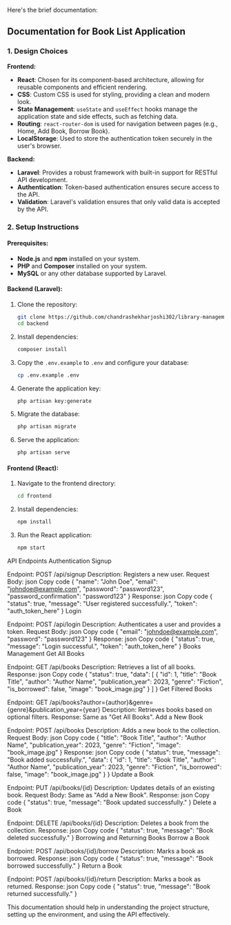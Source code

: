 Here's the brief documentation:

## Documentation for Book List Application

### 1. Design Choices

**Frontend:**
- **React**: Chosen for its component-based architecture, allowing for reusable components and efficient rendering.
- **CSS**: Custom CSS is used for styling, providing a clean and modern look.
- **State Management**: `useState` and `useEffect` hooks manage the application state and side effects, such as fetching data.
- **Routing**: `react-router-dom` is used for navigation between pages (e.g., Home, Add Book, Borrow Book).
- **LocalStorage**: Used to store the authentication token securely in the user's browser.

**Backend:**
- **Laravel**: Provides a robust framework with built-in support for RESTful API development.
- **Authentication**: Token-based authentication ensures secure access to the API.
- **Validation**: Laravel's validation ensures that only valid data is accepted by the API.

### 2. Setup Instructions

#### Prerequisites:
- **Node.js** and **npm** installed on your system.
- **PHP** and **Composer** installed on your system.
- **MySQL** or any other database supported by Laravel.

#### Backend (Laravel):
1. Clone the repository:
   ```bash
   git clone https://github.com/chandrashekharjoshi302/library-management.git
   cd backend
   ```

2. Install dependencies:
   ```bash
   composer install
   ```

3. Copy the `.env.example` to `.env` and configure your database:
   ```bash
   cp .env.example .env
   ```

4. Generate the application key:
   ```bash
   php artisan key:generate
   ```

5. Migrate the database:
   ```bash
   php artisan migrate
   ```

6. Serve the application:
   ```bash
   php artisan serve
   ```

#### Frontend (React):
1. Navigate to the frontend directory:
   ```bash
   cd frontend
   ```

2. Install dependencies:
   ```bash
   npm install
   ```

3. Run the React application:
   ```bash
   npm start
   ```

API Endpoints
Authentication
Signup

Endpoint: POST /api/signup
Description: Registers a new user.
Request Body:
json
Copy code
{
  "name": "John Doe",
  "email": "johndoe@example.com",
  "password": "password123",
  "password_confirmation": "password123"
}
Response:
json
Copy code
{
  "status": true,
  "message": "User registered successfully.",
  "token": "auth_token_here"
}
Login

Endpoint: POST /api/login
Description: Authenticates a user and provides a token.
Request Body:
json
Copy code
{
  "email": "johndoe@example.com",
  "password": "password123"
}
Response:
json
Copy code
{
  "status": true,
  "message": "Login successful.",
  "token": "auth_token_here"
}
Books Management
Get All Books

Endpoint: GET /api/books
Description: Retrieves a list of all books.
Response:
json
Copy code
{
  "status": true,
  "data": [
    {
      "id": 1,
      "title": "Book Title",
      "author": "Author Name",
      "publication_year": 2023,
      "genre": "Fiction",
      "is_borrowed": false,
      "image": "book_image.jpg"
    }
  ]
}
Get Filtered Books

Endpoint: GET /api/books?author={author}&genre={genre}&publication_year={year}
Description: Retrieves books based on optional filters.
Response: Same as "Get All Books".
Add a New Book

Endpoint: POST /api/books
Description: Adds a new book to the collection.
Request Body:
json
Copy code
{
  "title": "Book Title",
  "author": "Author Name",
  "publication_year": 2023,
  "genre": "Fiction",
  "image": "book_image.jpg"
}
Response:
json
Copy code
{
  "status": true,
  "message": "Book added successfully.",
  "data": {
    "id": 1,
    "title": "Book Title",
    "author": "Author Name",
    "publication_year": 2023,
    "genre": "Fiction",
    "is_borrowed": false,
    "image": "book_image.jpg"
  }
}
Update a Book

Endpoint: PUT /api/books/{id}
Description: Updates details of an existing book.
Request Body: Same as "Add a New Book".
Response:
json
Copy code
{
  "status": true,
  "message": "Book updated successfully."
}
Delete a Book

Endpoint: DELETE /api/books/{id}
Description: Deletes a book from the collection.
Response:
json
Copy code
{
  "status": true,
  "message": "Book deleted successfully."
}
Borrowing and Returning Books
Borrow a Book

Endpoint: POST /api/books/{id}/borrow
Description: Marks a book as borrowed.
Response:
json
Copy code
{
  "status": true,
  "message": "Book borrowed successfully."
}
Return a Book

Endpoint: POST /api/books/{id}/return
Description: Marks a book as returned.
Response:
json
Copy code
{
  "status": true,
  "message": "Book returned successfully."
}


This documentation should help in understanding the project structure, setting up the environment, and using the API effectively.

